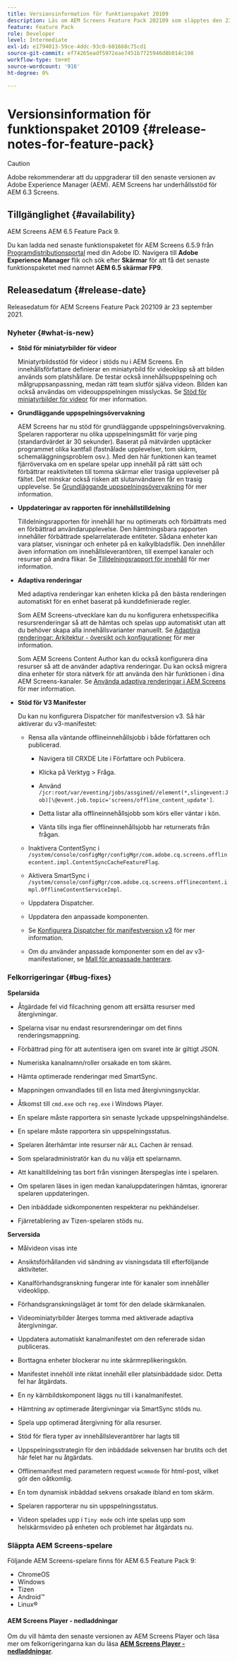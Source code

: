 ```yaml
---
title: Versionsinformation för funktionspaket 20109
description: Läs om AEM Screens Feature Pack 202109 som släpptes den 23 september 2021.
feature: Feature Pack
role: Developer
level: Intermediate
exl-id: e1794013-59ce-4ddc-93c0-601668c75cd1
source-git-commit: ef74265eadf5972eae7451b7725946d8b014c198
workflow-type: tm+mt
source-wordcount: '916'
ht-degree: 0%

---
```


# Versionsinformation för funktionspaket 20109 {#release-notes-for-feature-pack}

>[!CAUTION]
>Adobe rekommenderar att du uppgraderar till den senaste versionen av Adobe Experience Manager (AEM). AEM Screens har underhållsstöd för AEM 6.3 Screens.

## Tillgänglighet {#availability}

AEM Screens AEM 6.5 Feature Pack 9.

Du kan ladda ned senaste funktionspaketet för AEM Screens 6.5.9 från [Programdistributionsportal](https://experience.adobe.com/#/downloads/content/software-distribution/en/aem.html) med din Adobe ID. Navigera till **Adobe Experience Manager** flik och sök efter **Skärmar** för att få det senaste funktionspaketet med namnet **AEM 6.5 skärmar FP9**.

## Releasedatum {#release-date}

Releasedatum för AEM Screens Feature Pack 202109 är 23 september 2021.

### Nyheter {#what-is-new}

* **Stöd för miniatyrbilder för videor**

  Miniatyrbildsstöd för videor i stöds nu i AEM Screens. En innehållsförfattare definierar en miniatyrbild för videoklipp så att bilden används som platshållare. De testar också innehållsuppspelning och målgruppsanpassning, medan rätt team slutför själva videon. Bilden kan också användas om videouppspelningen misslyckas.
Se [Stöd för miniatyrbilder för videor](/help/user-guide/thumbnail-support.md) för mer information.

* **Grundläggande uppspelningsövervakning**

  AEM Screens har nu stöd för grundläggande uppspelningsövervakning. Spelaren rapporterar nu olika uppspelningsmått för varje ping (standardvärdet är 30 sekunder). Baserat på mätvärden upptäcker programmet olika kantfall (fastnålade upplevelser, tom skärm, schemaläggningsproblem osv.). Med den här funktionen kan teamet fjärrövervaka om en spelare spelar upp innehåll på rätt sätt och förbättrar reaktiviteten till tomma skärmar eller trasiga upplevelser på fältet. Det minskar också risken att slutanvändaren får en trasig upplevelse.
Se [Grundläggande uppspelningsövervakning](https://experienceleague.adobe.com/en/docs/experience-manager-screens/user-guide/administering/installing-screens-player#playback-monitoring) för mer information.

* **Uppdateringar av rapporten för innehållstilldelning**

  Tilldelningsrapporten för innehåll har nu optimerats och förbättrats med en förbättrad användarupplevelse. Den hämtningsbara rapporten innehåller förbättrade spelarrelaterade entiteter. Sådana enheter kan vara platser, visningar och enheter på en kalkylbladsflik. Den innehåller även information om innehållsleverantören, till exempel kanaler och resurser på andra flikar.
Se [Tilldelningsrapport för innehåll](/help/user-guide/content-assignment-report.md) för mer information.

* **Adaptiva renderingar**

  Med adaptiva renderingar kan enheten klicka på den bästa renderingen automatiskt för en enhet baserat på kunddefinierade regler.

  Som AEM Screens-utvecklare kan du nu konfigurera enhetsspecifika resursrenderingar så att de hämtas och spelas upp automatiskt utan att du behöver skapa alla innehållsvarianter manuellt. Se [Adaptiva renderingar: Arkitektur - översikt och konfigurationer](/help/user-guide/adaptive-renditions.md) för mer information.

  Som AEM Screens Content Author kan du också konfigurera dina resurser så att de använder adaptiva renderingar. Du kan också migrera dina enheter för stora nätverk för att använda den här funktionen i dina AEM Screens-kanaler. Se [Använda adaptiva renderingar i AEM Screens](/help/user-guide/using-adaptive-renditions.md) för mer information.

* **Stöd för V3 Manifester**

  Du kan nu konfigurera Dispatcher för manifestversion v3. Så här aktiverar du v3-manifestet:

   * Rensa alla väntande offlineinnehållsjobb i både författaren och publicerad.

      * Navigera till CRXDE Lite i Författare och Publicera.

      * Klicka på Verktyg > Fråga.

      * Använd `/jcr:root/var/eventing/jobs/assgined//element(*,slingevent:Job)[\@event.job.topic='screens/offline_content_update']`.

      * Detta listar alla offlineinnehållsjobb som körs eller väntar i kön.

      * Vänta tills inga fler offlineinnehållsjobb har returnerats från frågan.

   * Inaktivera ContentSync i `/system/console/configMgr/configMgr/com.adobe.cq.screens.offlinecontent.impl.ContentSyncCacheFeatureFlag`.

   * Aktivera SmartSync i `/system/console/configMgr/com.adobe.cq.screens.offlinecontent.impl.OfflineContentServiceImpl`.

   * Uppdatera Dispatcher.

   * Uppdatera den anpassade komponenten.


   * Se [Konfigurera Dispatcher för manifestversion v3](https://experienceleague.adobe.com/en/docs/experience-manager-screens/user-guide/administering/dispatcher-configurations-aem-screens#configuring-dispatcherv3) för mer information.
   * Om du använder anpassade komponenter som en del av v3-manifestationer, se [Mall för anpassade hanterare](https://experienceleague.adobe.com/en/docs/experience-manager-screens/user-guide/developing/developing-custom-component-tutorial-develop#custom-handlers).


### Felkorrigeringar {#bug-fixes}

**Spelarsida**

* Åtgärdade fel vid filcachning genom att ersätta resurser med återgivningar.

* Spelarna visar nu endast resursrenderingar om det finns renderingsmappning.

* Förbättrad ping för att autentisera igen om svaret inte är giltigt JSON.

* Numeriska kanalnamn/roller orsakade en tom skärm.

* Hämta optimerade renderingar med SmartSync.

* Mappningen omvandlades till en lista med återgivningsnycklar.

* Åtkomst till `cmd.exe` och `reg.exe` i Windows Player.

* En spelare måste rapportera sin senaste lyckade uppspelningshändelse.

* En spelare måste rapportera sin uppspelningsstatus.

* Spelaren återhämtar inte resurser när `ALL` Cachen är rensad.

* Som spelaradministratör kan du nu välja ett spelarnamn.

* Att kanaltilldelning tas bort från visningen återspeglas inte i spelaren.

* Om spelaren läses in igen medan kanaluppdateringen hämtas, ignorerar spelaren uppdateringen.

* Den inbäddade sidkomponenten respekterar nu pekhändelser.

* Fjärretablering av Tizen-spelaren stöds nu.

**Serversida**

* Målvideon visas inte
* Ansiktsförhållanden vid sändning av visningsdata till efterföljande aktiviteter.

* Kanalförhandsgranskning fungerar inte för kanaler som innehåller videoklipp.

* Förhandsgranskningsläget är tomt för den delade skärmkanalen.

* Videominiatyrbilder återges tomma med aktiverade adaptiva återgivningar.

* Uppdatera automatiskt kanalmanifestet om den refererade sidan publiceras.

* Borttagna enheter blockerar nu inte skärmreplikeringskön.

* Manifestet innehöll inte riktat innehåll eller platsinbäddade sidor. Detta fel har åtgärdats.

* En ny kärnbildskomponent läggs nu till i kanalmanifestet.

* Hämtning av optimerade återgivningar via SmartSync stöds nu.

* Spela upp optimerad återgivning för alla resurser.

* Stöd för flera typer av innehållsleverantörer har lagts till

* Uppspelningsstrategin för den inbäddade sekvensen har brutits och det här felet har nu åtgärdats.

* Offlinemanifest med parametern request `wcmmode` för html-post, vilket gör den oåtkomlig.

* En tom dynamisk inbäddad sekvens orsakade ibland en tom skärm.

* Spelaren rapporterar nu sin uppspelningsstatus.

* Videon spelades upp i `Tiny mode` och inte spelas upp som helskärmsvideo på enheten och problemet har åtgärdats nu.

### Släppta AEM Screens-spelare

Följande AEM Screens-spelare finns för AEM 6.5 Feature Pack 9:

* ChromeOS
* Windows
* Tizen
* Android™
* Linux®

#### AEM Screens Player - nedladdningar

Om du vill hämta den senaste versionen av AEM Screens Player och läsa mer om felkorrigeringarna kan du läsa **[AEM Screens Player - nedladdningar](https://download.macromedia.com/screens/index.html)**.
